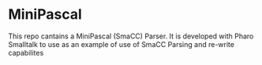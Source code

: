 # MiniPascal

This repo cantains a MiniPascal (SmaCC) Parser. It is developed with Pharo Smalltalk to use as an example of use of SmaCC Parsing and re-write capabilites 

